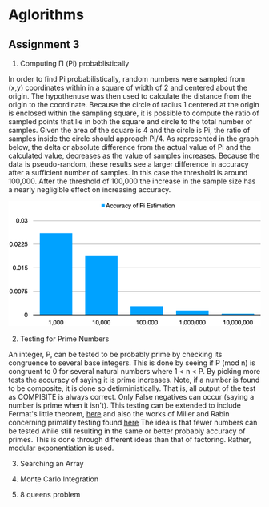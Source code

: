 # Aglorithms 
## Assignment 3

1. Computing Π (Pi) probablistically

In order to find Pi probabilistically, random numbers were sampled from 
(x,y) coordinates within in a square of width of 2 and centered about the 
origin. The hypothenuse was then used to calculate the distance from the 
origin to the coordinate. Because the circle of radius 1 centered at the 
origin is enclosed within the sampling square, it is possible to compute 
the ratio of sampled points that lie in both the square and circle to the 
total number of samples. Given the area of the square is 4 and the circle 
is Pi, the ratio of samples inside the circle should approach Pi/4. As 
represented in the graph below, the delta or absolute difference from the 
actual value of Pi and the calculated value, decreases as the value of 
samples increases. Because the data is pseudo-random, these results see a 
larger difference in accuracy after a sufficient number of samples. In 
this case the threshold is around 100,000. After the threshold of 100,000 
the increase in the sample size has a nearly negligible effect on 
increasing accuracy.

![Accuracy](./PiAccuracy.png)

2. Testing for Prime Numbers

An integer, P, can be tested to be probably prime by checking its 
congruence to several base integers. This is done by seeing if P (mod n) 
is congruent to 0 for several natural numbers where 1 < n < P. By picking 
more tests the accuracy of saying it is prime increases. Note, if a 
number is found to be composite, it is done so detirministically. That 
is, all output of the test as COMPISITE is always correct. Only False 
negatives can occur (saying a number is prime when it isn't). This 
testing can be extended to include Fermat's little theorem, 
[here](https://en.wikipedia.org/wiki/Fermat%27s_little_theorem)
and also the works of Miller and Rabin concerning primality testing found 
[here](https://en.wikipedia.org/wiki/Miller%E2%80%93Rabin_primality_test) 
The idea is that fewer numbers can be tested while still resulting in the 
same or better probably accuracy of primes. This is done through 
different ideas than that of factoring. Rather, modular exponentiation is 
used.

3. Searching an Array

4. Monte Carlo Integration

5. 8 queens problem

